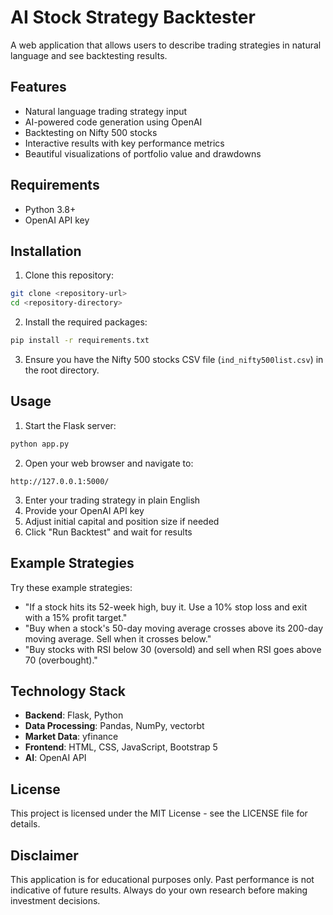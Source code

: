 # AI Stock Strategy Backtester

A web application that allows users to describe trading strategies in natural language and see backtesting results.

## Features

- Natural language trading strategy input
- AI-powered code generation using OpenAI
- Backtesting on Nifty 500 stocks
- Interactive results with key performance metrics
- Beautiful visualizations of portfolio value and drawdowns

## Requirements

- Python 3.8+
- OpenAI API key

## Installation

1. Clone this repository:
```bash
git clone <repository-url>
cd <repository-directory>
```

2. Install the required packages:
```bash
pip install -r requirements.txt
```

3. Ensure you have the Nifty 500 stocks CSV file (`ind_nifty500list.csv`) in the root directory.

## Usage

1. Start the Flask server:
```bash
python app.py
```

2. Open your web browser and navigate to:
```
http://127.0.0.1:5000/
```

3. Enter your trading strategy in plain English
4. Provide your OpenAI API key
5. Adjust initial capital and position size if needed
6. Click "Run Backtest" and wait for results

## Example Strategies

Try these example strategies:

- "If a stock hits its 52-week high, buy it. Use a 10% stop loss and exit with a 15% profit target."
- "Buy when a stock's 50-day moving average crosses above its 200-day moving average. Sell when it crosses below."
- "Buy stocks with RSI below 30 (oversold) and sell when RSI goes above 70 (overbought)."

## Technology Stack

- **Backend**: Flask, Python
- **Data Processing**: Pandas, NumPy, vectorbt
- **Market Data**: yfinance
- **Frontend**: HTML, CSS, JavaScript, Bootstrap 5
- **AI**: OpenAI API

## License

This project is licensed under the MIT License - see the LICENSE file for details.

## Disclaimer

This application is for educational purposes only. Past performance is not indicative of future results. Always do your own research before making investment decisions. 